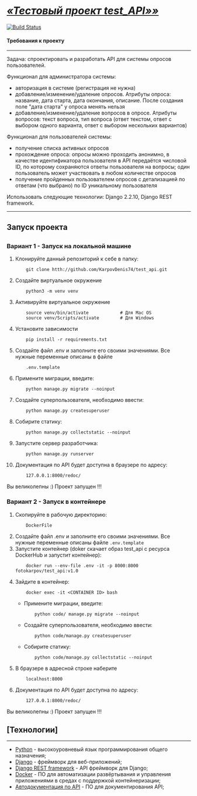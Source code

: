 # [***«Тестовый проект test_API»»***](http://github.com/KarpovDenis74/test_api.git)

[![Build Status](https://travis-ci.org/joemccann/dillinger.svg?branch=master)](https://travis-ci.org/joemccann/dillinger)

#### Требования к проекту

----
Задача: спроектировать и разработать API для системы опросов пользователей.

Функционал для администратора системы:

- авторизация в системе (регистрация не нужна)
- добавление/изменение/удаление опросов. Атрибуты опроса: название, дата старта, дата окончания, описание. После создания поле "дата старта" у опроса менять нельзя
- добавление/изменение/удаление вопросов в опросе. Атрибуты вопросов: текст вопроса, тип вопроса (ответ текстом, ответ с выбором одного варианта, ответ с выбором нескольких вариантов)

Функционал для пользователей системы:

- получение списка активных опросов
- прохождение опроса: опросы можно проходить анонимно, в качестве идентификатора пользователя в API передаётся числовой ID, по которому сохраняются ответы пользователя на вопросы; один пользователь может участвовать в любом количестве опросов
- получение пройденных пользователем опросов с детализацией по ответам (что выбрано) по ID уникальному пользователя

Использовать следующие технологии: Django 2.2.10, Django REST framework.

----

## Запуск проекта
##

### Вариант 1 - Запуск на локальной машине
1. Клонируйте данный репозиторий к себе в папку:
    ```
        git clone htth://github.com/KarpovDenis74/test_api.git
    ```
2. Создайте виртуальное окружение 
    ```
        python3 -m venv venv
    ```
3. Активируйте виртуальное окружение 
    ```
        source venv/bin/activate            # Для Mac OS
        source venv/Scripts/activate        # Для Windows
    ```
4. Установите зависимости
    ```
        pip install -r requirements.txt
    ```
5. Создайте файл .env и заполните его своими значениями. Все нужные переменные описаны в файле 
    ```
        .env.template
    ```
6. Примените миграции, введите:  
    ```
        python manage.py migrate --noinput
    ```
7. Создайте суперпользователя, необходимо ввести:  
    ```
        python manage.py createsuperuser
    ```
8. Собирите статику:  
    ```
        python manage.py collectstatic --noinput
    ```
9. Запустите сервер разработчика:  
    ```
        python manage.py runserver
    ```
10. Документация по API будет доступна в браузере по адресу:  
    ```
        127.0.0.1:8000/redoc/
    ```
Вы великолепны :) Проект запущен !!!


### Вариант 2 - Запуск в контейнере
1. Скопируйте в рабочую директорию:
    ```
        DockerFile
    ```
2. Создайте файл .env и заполните его своими значениями. 
    Все нужные переменные описаны файле 
        ```
            .env.template
        ```
3. Запустите контейнер (doker скачает образ test_api с ресурса DockerHub и запустит контейнер):  
    ```
        docker run --env-file .env -it -p 8000:8000 fotokarpov/test_api:v1.0
    ```
4. Зайдите в контейнер:
    ```
        docker exec -it <CONTAINER ID> bash 
    ```
    - Примените миграции, введите:  
        ```
            python code/ manage.py migrate --noinput
        ```
    - Создайте суперпользователя, необходимо ввести:  
        ```
            python code/manage.py createsuperuser
        ```
    - Собирите статику:  
        ```
            python code/manage.py collectstatic --noinput
        ```
5. В браузере в адресной строке наберите
    ```
        localhost:8000
    ```
6. Документация по API будет доступна по адресу:  
    ```
        127.0.0.1:8000/redoc/
    ```
Вы великолепны :) Проект запущен !!!
   
## [Технологии]
-------------
* [Python](https://www.python.org/) - высокоуровневый язык программирования общего назначения;
* [Django](https://www.djangoproject.com/) - фреймворк для веб-приложений;
* [Django REST framework](https://www.django-rest-framework.org/) - API фреймворк для Django;
* [Docker](https://www.docker.com/) - ПО для автоматизации развёртывания и управления приложениями в средах с поддержкой контейнеризации;
* [Автодокументация по API](https://github.com/axnsan12/drf-yasg/#installation) - ПО для документирования API;